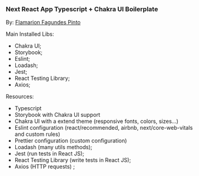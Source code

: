 <h3>Next React App Typescript + Chakra UI Boilerplate</h3>

By: [Flamarion Fagundes Pinto](https://www.linkedin.com/in/flamarion-fagundes-pinto-0b037b210/)

Main Installed Libs:

* Chakra UI;
* Storybook;
* Eslint;
* Loadash;
* Jest;
* React Testing Library;
* Axios;

Resources: 

* Typescript
* Storybook with Chakra UI support
* Chakra UI with a extend theme (responsive fonts, colors, sizes...)
* Eslint configuration (react/recommended, airbnb, next/core-web-vitals and custom rules)
* Prettier configuration (custom configuration)
* Loadash (many utils methods);
* Jest (run tests in React JS);
* React Testing Library (write tests in React JS);
* Axios (HTTP requests) ;

